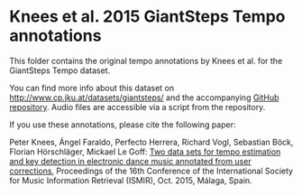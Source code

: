 # Knees et al. 2015 GiantSteps Tempo annotations

This folder contains the original tempo annotations by Knees et al. for the GiantSteps Tempo
dataset.

You can find more info about this dataset on http://www.cp.jku.at/datasets/giantsteps/
and the accompanying [GitHub repository](https://github.com/GiantSteps/giantsteps-tempo-dataset).
Audio files are accessible via a script from the repository. 

If you use these annotations, please cite the following paper:    

Peter Knees, Ángel Faraldo, Perfecto Herrera, Richard Vogl,
Sebastian Böck, Florian Hörschläger, Mickael Le Goff: [Two data
sets for tempo estimation and key detection in electronic dance
music annotated from user corrections](http://www.cp.jku.at/people/Knees/publications/knees_etal_ismir_2015.pdf),
Proceedings of the 16th
Conference of the International Society for Music Information
Retrieval (ISMIR), Oct. 2015, Málaga, Spain.
